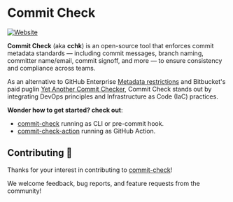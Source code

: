 # Commit Check

[![Website](https://img.shields.io/static/v1?label=Website&message=commit-check.github.io&color=2c9ccd&logo=git&logoColor=white)](https://commit-check.github.io)

**Commit Check** (aka **cchk**) is an open-source tool that enforces commit metadata standards — including commit messages, branch naming, committer name/email, commit signoff, and more — to ensure consistency and compliance across teams.

As an alternative to GitHub Enterprise [Metadata restrictions](https://docs.github.com/en/enterprise-server@3.11/repositories/configuring-branches-and-merges-in-your-repository/managing-rulesets/available-rules-for-rulesets#metadata-restrictions) and Bitbucket's paid puglin [Yet Another Commit Checker](https://marketplace.atlassian.com/apps/1211854/yet-another-commit-checker?tab=overview&hosting=datacenter), Commit Check stands out by integrating DevOps principles and Infrastructure as Code (IaC) practices.

**Wonder how to get started? check out**:
* [commit-check](https://github.com/commit-check/commit-check) running as CLI or pre-commit hook.
* [commit-check-action](https://github.com/commit-check/commit-check-action) running as GitHub Action.

## Contributing 💪

Thanks for your interest in contributing to [commit-check](https://github.com/commit-check)! 

We welcome feedback, bug reports, and feature requests from the community!
